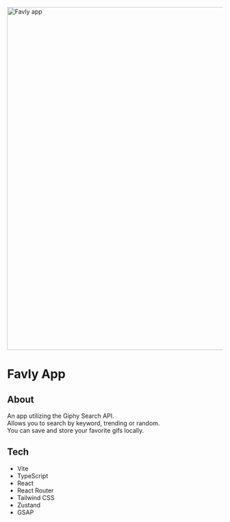 <img src="" alt="Favly app" width="800"/>

# Favly App

## About
An app utilizing the Giphy Search API.<br>
Allows you to search by keyword, trending or random.<br>
You can save and store your favorite gifs locally.

## Tech
- Vite
- TypeScript
- React
- React Router
- Tailwind CSS
- Zustand
- GSAP
